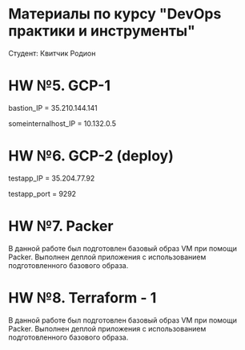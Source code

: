 # Материалы по курсу "DevOps практики и инструменты"
Cтудент: Квитчик Родион

# HW №5. GCP-1
bastion_IP = 35.210.144.141

someinternalhost_IP = 10.132.0.5

# HW №6. GCP-2 (deploy)
testapp_IP = 35.204.77.92

testapp_port = 9292

# HW №7. Packer
В данной работе был подготовлен базовый образ VM при помощи Packer.
Выполнен деплой приложения с использованием подготовленного базового образа.

# HW №8. Terraform - 1
В данной работе был подготовлен базовый образ VM при помощи Packer.
Выполнен деплой приложения с использованием подготовленного базового образа.
